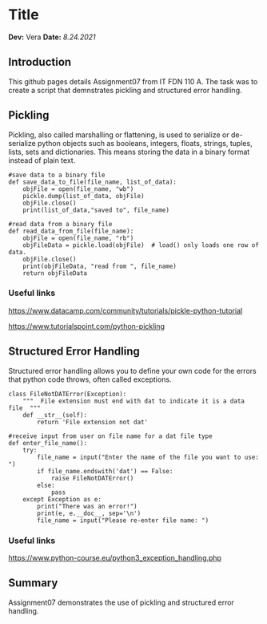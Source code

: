 # Title
**Dev:** Vera 
**Date:** *8.24.2021*

## Introduction
This github pages details Assignment07 from IT FDN 110 A.
The task was to create a script that demnstrates pickling and structured error handling. 

## Pickling
Pickling, also called marshalling or flattening, is used to serialize or de-serialize python objects such as booleans, integers, floats, strings, tuples, lists, sets and dictionaries. This means storing the data in a binary format instead of plain text.
```
#save data to a binary file
def save_data_to_file(file_name, list_of_data):
    objFile = open(file_name, "wb")
    pickle.dump(list_of_data, objFile)
    objFile.close()
    print(list_of_data,"saved to", file_name)
    
#read data from a binary file
def read_data_from_file(file_name):
    objFile = open(file_name, "rb")
    objFileData = pickle.load(objFile)  # load() only loads one row of data.
    objFile.close()
    print(objFileData, "read from ", file_name)
    return objFileData
```

### Useful links
https://www.datacamp.com/community/tutorials/pickle-python-tutorial

https://www.tutorialspoint.com/python-pickling

## Structured Error Handling
Structured error handling allows you to define your own code for the errors that python code throws, often called exceptions. 
```
class FileNotDATError(Exception):
    """  File extension must end with dat to indicate it is a data file  """
    def __str__(self):
        return 'File extension not dat'

#receive input from user on file name for a dat file type
def enter_file_name():
    try:
        file_name = input("Enter the name of the file you want to use: ")
        if file_name.endswith('dat') == False:
            raise FileNotDATError()
        else:
            pass
    except Exception as e:
        print("There was an error!")
        print(e, e.__doc__, sep='\n')
        file_name = input("Please re-enter file name: ")
```

### Useful links
https://www.python-course.eu/python3_exception_handling.php

## Summary
Assignment07 demonstrates the use of pickling and structured error handling.
